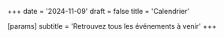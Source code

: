 +++
date = '2024-11-09'
draft = false
title = 'Calendrier'

[params]
subtitle = 'Retrouvez tous les événements à venir'
+++
